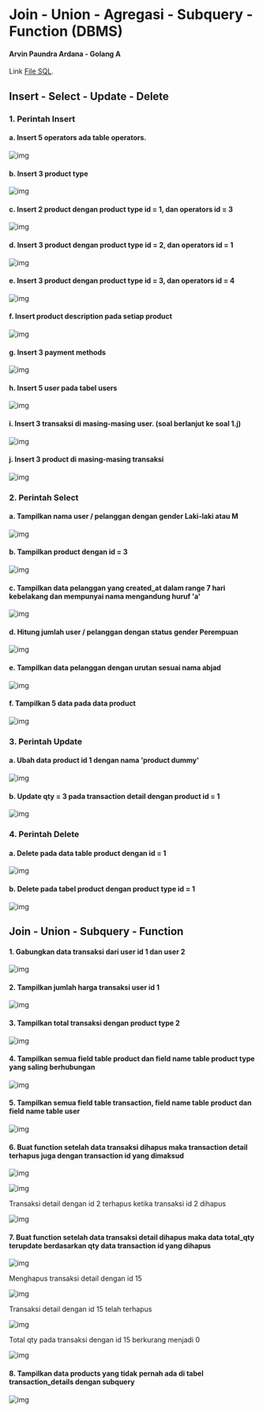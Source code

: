 # Join - Union - Agregasi - Subquery - Function (DBMS)

#### Arvin Paundra Ardana - Golang A

Link [File SQL](<https://github.com/arvinpaundra/go_arvin-paundra-ardana/blob/master/13_Join%20-%20Union%20-%20Agregasi%20-%20Subquery%20-%20Function%20(DBMS)/praktikum/queries.sql>).

## Insert - Select - Update - Delete

### 1. Perintah Insert

#### a. Insert 5 operators ada table operators.

![img](<https://github.com/arvinpaundra/go_arvin-paundra-ardana/blob/master/13_Join%20-%20Union%20-%20Agregasi%20-%20Subquery%20-%20Function%20(DBMS)/screenshots/Screenshot_6.png>)

#### b. Insert 3 product type

![img](<https://github.com/arvinpaundra/go_arvin-paundra-ardana/blob/master/13_Join%20-%20Union%20-%20Agregasi%20-%20Subquery%20-%20Function%20(DBMS)/screenshots/Screenshot_7.png>)

#### c. Insert 2 product dengan product type id = 1, dan operators id = 3

![img](<https://github.com/arvinpaundra/go_arvin-paundra-ardana/blob/master/13_Join%20-%20Union%20-%20Agregasi%20-%20Subquery%20-%20Function%20(DBMS)/screenshots/Screenshot_8.png>)

#### d. Insert 3 product dengan product type id = 2, dan operators id = 1

![img](<https://github.com/arvinpaundra/go_arvin-paundra-ardana/blob/master/13_Join%20-%20Union%20-%20Agregasi%20-%20Subquery%20-%20Function%20(DBMS)/screenshots/Screenshot_9.png>)

#### e. Insert 3 product dengan product type id = 3, dan operators id = 4

![img](<https://github.com/arvinpaundra/go_arvin-paundra-ardana/blob/master/13_Join%20-%20Union%20-%20Agregasi%20-%20Subquery%20-%20Function%20(DBMS)/screenshots/Screenshot_10.png>)

#### f. Insert product description pada setiap product

![img](<https://github.com/arvinpaundra/go_arvin-paundra-ardana/blob/master/13_Join%20-%20Union%20-%20Agregasi%20-%20Subquery%20-%20Function%20(DBMS)/screenshots/Screenshot_11.png>)

#### g. Insert 3 payment methods

![img](<https://github.com/arvinpaundra/go_arvin-paundra-ardana/blob/master/13_Join%20-%20Union%20-%20Agregasi%20-%20Subquery%20-%20Function%20(DBMS)/screenshots/Screenshot_12.png>)

#### h. Insert 5 user pada tabel users

![img](<https://github.com/arvinpaundra/go_arvin-paundra-ardana/blob/master/13_Join%20-%20Union%20-%20Agregasi%20-%20Subquery%20-%20Function%20(DBMS)/screenshots/Screenshot_13.png>)

#### i. Insert 3 transaksi di masing-masing user. (soal berlanjut ke soal 1.j)

![img](<https://github.com/arvinpaundra/go_arvin-paundra-ardana/blob/master/13_Join%20-%20Union%20-%20Agregasi%20-%20Subquery%20-%20Function%20(DBMS)/screenshots/Screenshot_14.png>)

#### j. Insert 3 product di masing-masing transaksi

![img](<https://github.com/arvinpaundra/go_arvin-paundra-ardana/blob/master/13_Join%20-%20Union%20-%20Agregasi%20-%20Subquery%20-%20Function%20(DBMS)/screenshots/Screenshot_15.png>)

### 2. Perintah Select

#### a. Tampilkan nama user / pelanggan dengan gender Laki-laki atau M

![img](<https://github.com/arvinpaundra/go_arvin-paundra-ardana/blob/master/13_Join%20-%20Union%20-%20Agregasi%20-%20Subquery%20-%20Function%20(DBMS)/screenshots/Screenshot_16.png>)

#### b. Tampilkan product dengan id = 3

![img](<https://github.com/arvinpaundra/go_arvin-paundra-ardana/blob/master/13_Join%20-%20Union%20-%20Agregasi%20-%20Subquery%20-%20Function%20(DBMS)/screenshots/Screenshot_17.png>)

#### c. Tampilkan data pelanggan yang created_at dalam range 7 hari kebelakang dan mempunyai nama mengandung huruf 'a'

![img](<https://github.com/arvinpaundra/go_arvin-paundra-ardana/blob/master/13_Join%20-%20Union%20-%20Agregasi%20-%20Subquery%20-%20Function%20(DBMS)/screenshots/Screenshot_18.png>)

#### d. Hitung jumlah user / pelanggan dengan status gender Perempuan

![img](<https://github.com/arvinpaundra/go_arvin-paundra-ardana/blob/master/13_Join%20-%20Union%20-%20Agregasi%20-%20Subquery%20-%20Function%20(DBMS)/screenshots/Screenshot_19.png>)

#### e. Tampilkan data pelanggan dengan urutan sesuai nama abjad

![img](<https://github.com/arvinpaundra/go_arvin-paundra-ardana/blob/master/13_Join%20-%20Union%20-%20Agregasi%20-%20Subquery%20-%20Function%20(DBMS)/screenshots/Screenshot_20.png>)

#### f. Tampilkan 5 data pada data product

![img](<https://github.com/arvinpaundra/go_arvin-paundra-ardana/blob/master/13_Join%20-%20Union%20-%20Agregasi%20-%20Subquery%20-%20Function%20(DBMS)/screenshots/Screenshot_21.png>)

### 3. Perintah Update

#### a. Ubah data product id 1 dengan nama 'product dummy'

![img](<https://github.com/arvinpaundra/go_arvin-paundra-ardana/blob/master/13_Join%20-%20Union%20-%20Agregasi%20-%20Subquery%20-%20Function%20(DBMS)/screenshots/Screenshot_22.png>)

#### b. Update qty = 3 pada transaction detail dengan product id = 1

![img](<https://github.com/arvinpaundra/go_arvin-paundra-ardana/blob/master/13_Join%20-%20Union%20-%20Agregasi%20-%20Subquery%20-%20Function%20(DBMS)/screenshots/Screenshot_23.png>)

### 4. Perintah Delete

#### a. Delete pada data table product dengan id = 1

![img](<https://github.com/arvinpaundra/go_arvin-paundra-ardana/blob/master/13_Join%20-%20Union%20-%20Agregasi%20-%20Subquery%20-%20Function%20(DBMS)/screenshots/Screenshot_24.png>)

#### b. Delete pada tabel product dengan product type id = 1

![img](<https://github.com/arvinpaundra/go_arvin-paundra-ardana/blob/master/13_Join%20-%20Union%20-%20Agregasi%20-%20Subquery%20-%20Function%20(DBMS)/screenshots/Screenshot_25.png>)

## Join - Union - Subquery - Function

#### 1. Gabungkan data transaksi dari user id 1 dan user 2

![img](<https://github.com/arvinpaundra/go_arvin-paundra-ardana/blob/master/13_Join%20-%20Union%20-%20Agregasi%20-%20Subquery%20-%20Function%20(DBMS)/screenshots/Screenshot_26.png>)

#### 2. Tampilkan jumlah harga transaksi user id 1

![img](<https://github.com/arvinpaundra/go_arvin-paundra-ardana/blob/master/13_Join%20-%20Union%20-%20Agregasi%20-%20Subquery%20-%20Function%20(DBMS)/screenshots/Screenshot_27.png>)

#### 3. Tampilkan total transaksi dengan product type 2

![img](<https://github.com/arvinpaundra/go_arvin-paundra-ardana/blob/master/13_Join%20-%20Union%20-%20Agregasi%20-%20Subquery%20-%20Function%20(DBMS)/screenshots/Screenshot_28.png>)

#### 4. Tampilkan semua field table product dan field name table product type yang saling berhubungan

![img](<https://github.com/arvinpaundra/go_arvin-paundra-ardana/blob/master/13_Join%20-%20Union%20-%20Agregasi%20-%20Subquery%20-%20Function%20(DBMS)/screenshots/Screenshot_29.png>)

#### 5. Tampilkan semua field table transaction, field name table product dan field name table user

![img](<https://github.com/arvinpaundra/go_arvin-paundra-ardana/blob/master/13_Join%20-%20Union%20-%20Agregasi%20-%20Subquery%20-%20Function%20(DBMS)/screenshots/Screenshot_30.png>)

#### 6. Buat function setelah data transaksi dihapus maka transaction detail terhapus juga dengan transaction id yang dimaksud

![img](<https://github.com/arvinpaundra/go_arvin-paundra-ardana/blob/master/13_Join%20-%20Union%20-%20Agregasi%20-%20Subquery%20-%20Function%20(DBMS)/screenshots/Screenshot_31.png>)

![img](<https://github.com/arvinpaundra/go_arvin-paundra-ardana/blob/master/13_Join%20-%20Union%20-%20Agregasi%20-%20Subquery%20-%20Function%20(DBMS)/screenshots/Screenshot_32.png>)

Transaksi detail dengan id 2 terhapus ketika transaksi id 2 dihapus

![img](<https://github.com/arvinpaundra/go_arvin-paundra-ardana/blob/master/13_Join%20-%20Union%20-%20Agregasi%20-%20Subquery%20-%20Function%20(DBMS)/screenshots/Screenshot_33.png>)

#### 7. Buat function setelah data transaksi detail dihapus maka data total_qty terupdate berdasarkan qty data transaction id yang dihapus

![img](<https://github.com/arvinpaundra/go_arvin-paundra-ardana/blob/master/13_Join%20-%20Union%20-%20Agregasi%20-%20Subquery%20-%20Function%20(DBMS)/screenshots/Screenshot_34.png>)

Menghapus transaksi detail dengan id 15

![img](<https://github.com/arvinpaundra/go_arvin-paundra-ardana/blob/master/13_Join%20-%20Union%20-%20Agregasi%20-%20Subquery%20-%20Function%20(DBMS)/screenshots/Screenshot_35.png>)

Transaksi detail dengan id 15 telah terhapus

![img](<https://github.com/arvinpaundra/go_arvin-paundra-ardana/blob/master/13_Join%20-%20Union%20-%20Agregasi%20-%20Subquery%20-%20Function%20(DBMS)/screenshots/Screenshot_36.png>)

Total qty pada transaksi dengan id 15 berkurang menjadi 0

![img](<https://github.com/arvinpaundra/go_arvin-paundra-ardana/blob/master/13_Join%20-%20Union%20-%20Agregasi%20-%20Subquery%20-%20Function%20(DBMS)/screenshots/Screenshot_37.png>)

#### 8. Tampilkan data products yang tidak pernah ada di tabel transaction_details dengan subquery

![img](<https://github.com/arvinpaundra/go_arvin-paundra-ardana/blob/master/13_Join%20-%20Union%20-%20Agregasi%20-%20Subquery%20-%20Function%20(DBMS)/screenshots/Screenshot_38.png>)
